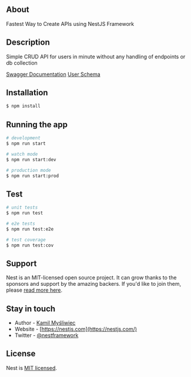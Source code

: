 ## About 
Fastest Way to Create APIs using NestJS Framework 

 ## Description
Simple CRUD API for users in minute without any handling of endpoints or db collection 

[Swagger Documentation](https://github.com/mohamedlotfe/NestJs-APIs/blob/main/Capture1.PNG) 
[User Schema](https://github.com/mohamedlotfe/NestJs-APIs/blob/main/Capture2.PNG) 

## Installation

```bash
$ npm install
```

## Running the app

```bash
# development
$ npm run start

# watch mode
$ npm run start:dev

# production mode
$ npm run start:prod
```

## Test

```bash
# unit tests
$ npm run test

# e2e tests
$ npm run test:e2e

# test coverage
$ npm run test:cov
```

## Support

Nest is an MIT-licensed open source project. It can grow thanks to the sponsors and support by the amazing backers. If you'd like to join them, please [read more here](https://docs.nestjs.com/support).

## Stay in touch

- Author - [Kamil Myśliwiec](https://kamilmysliwiec.com)
- Website - [https://nestjs.com](https://nestjs.com/)
- Twitter - [@nestframework](https://twitter.com/nestframework)

## License

Nest is [MIT licensed](LICENSE).
